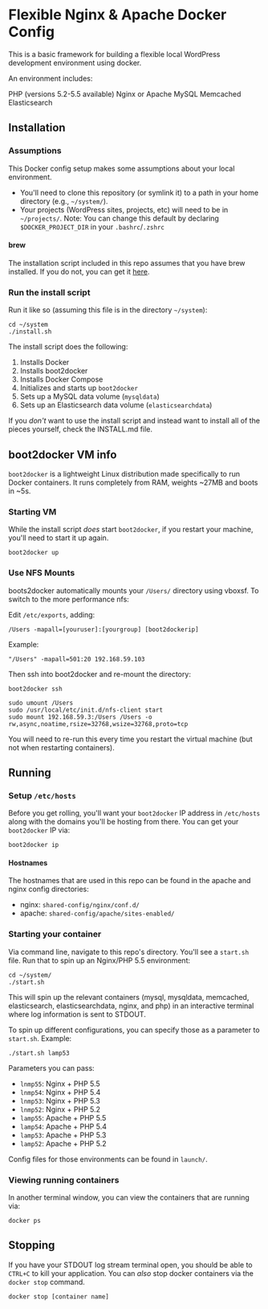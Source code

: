 # Flexible Nginx & Apache Docker Config

This is a basic framework for building a flexible local WordPress development environment using docker.

An environment includes:

PHP (versions 5.2-5.5 available)
Nginx or Apache
MySQL
Memcached
Elasticsearch

## Installation

### Assumptions

This Docker config setup makes some assumptions about your local environment.

* You'll need to clone this repository (or symlink it) to a path in your home directory (e.g., `~/system/`).
* Your projects (WordPress sites, projects, etc) will need to be in `~/projects/`. Note: You can change this default by declaring `$DOCKER_PROJECT_DIR` in your `.bashrc`/`.zshrc`

#### brew

The installation script included in this repo assumes that you have brew installed. If you do not,
you can get it [here](http://brew.sh/).

### Run the install script

Run it like so (assuming this file is in the directory `~/system`):

```
cd ~/system
./install.sh
```

The install script does the following:

1. Installs Docker
1. Installs boot2docker
1. Installs Docker Compose
1. Initializes and starts up `boot2docker`
1. Sets up a MySQL data volume (`mysqldata`)
1. Sets up an Elasticsearch data volume (`elasticsearchdata`)

If you _don't_ want to use the install script and instead want to install all of the pieces
yourself, check the INSTALL.md file.

## boot2docker VM info

`boot2docker` is a lightweight Linux distribution made specifically to
run Docker containers.  It runs completely from RAM, weights ~27MB and
boots in ~5s.

### Starting VM

While the install script _does_ start `boot2docker`, if you restart your
machine, you'll need to start it up again.

```
boot2docker up
```

### Use NFS Mounts

boots2docker automatically mounts your `/Users/` directory using vboxsf.
To switch to the more performance nfs:
 
Edit `/etc/exports`, adding:

```
/Users -mapall=[youruser]:[yourgroup] [boot2dockerip]
```

Example:

```
"/Users" -mapall=501:20 192.168.59.103
```

Then ssh into boot2docker and re-mount the directory:

```
boot2docker ssh
```

```
sudo umount /Users
sudo /usr/local/etc/init.d/nfs-client start
sudo mount 192.168.59.3:/Users /Users -o rw,async,noatime,rsize=32768,wsize=32768,proto=tcp
```

You will need to re-run this every time you restart the virtual machine (but not when restarting containers).

## Running

### Setup `/etc/hosts`

Before you get rolling, you'll want your `boot2docker` IP address in `/etc/hosts` along with the domains you'll be hosting from there.  You can get your `boot2docker` IP via:

```
boot2docker ip
```

#### Hostnames

The hostnames that are used in this repo can be found in the apache and
nginx config directories:

* nginx: `shared-config/nginx/conf.d/`
* apache: `shared-config/apache/sites-enabled/`

### Starting your container

Via command line, navigate to this repo's directory. You'll see a `start.sh` file.
Run that to spin up an Nginx/PHP 5.5 environment:

```
cd ~/system/
./start.sh
```

This will spin up the relevant containers (mysql, mysqldata, memcached, elasticsearch,
elasticsearchdata, nginx, and php) in an interactive terminal where log information is sent to
STDOUT.

To spin up different configurations, you can specify those as a
parameter to `start.sh`.  Example:

```
./start.sh lamp53
```

Parameters you can pass:
* `lnmp55`: Nginx + PHP 5.5
* `lnmp54`: Nginx + PHP 5.4
* `lnmp53`: Nginx + PHP 5.3
* `lnmp52`: Nginx + PHP 5.2
* `lamp55`: Apache + PHP 5.5
* `lamp54`: Apache + PHP 5.4
* `lamp53`: Apache + PHP 5.3
* `lamp52`: Apache + PHP 5.2

Config files for those environments can be found in `launch/`.

### Viewing running containers

In another terminal window, you can view the containers that are
running via:

```
docker ps
```

## Stopping

If you have your STDOUT log stream terminal open, you should be able to `CTRL+C` to kill your
application. You can _also_ stop docker containers via the `docker stop` command.

```
docker stop [container name]
```

